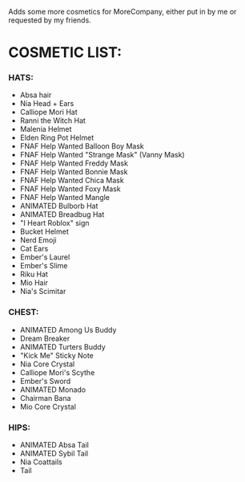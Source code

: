 Adds some more cosmetics for MoreCompany, either put in by me or requested by my friends.

# COSMETIC LIST:

### HATS:
- Absa hair
- Nia Head + Ears
- Calliope Mori Hat
- Ranni the Witch Hat
- Malenia Helmet
- Elden Ring Pot Helmet
- FNAF Help Wanted Balloon Boy Mask
- FNAF Help Wanted "Strange Mask" (Vanny Mask)
- FNAF Help Wanted Freddy Mask
- FNAF Help Wanted Bonnie Mask
- FNAF Help Wanted Chica Mask
- FNAF Help Wanted Foxy Mask
- FNAF Help Wanted Mangle
- ANIMATED Bulborb Hat
- ANIMATED Breadbug Hat
- "I Heart Roblox" sign
- Bucket Helmet
- Nerd Emoji
- Cat Ears
- Ember's Laurel
- Ember's Slime
- Riku Hat
- Mio Hair
- Nia's Scimitar

### CHEST:
- ANIMATED Among Us Buddy
- Dream Breaker
- ANIMATED Turters Buddy
- "Kick Me" Sticky Note
- Nia Core Crystal
- Calliope Mori's Scythe
- Ember's Sword
- ANIMATED Monado
- Chairman Bana
- Mio Core Crystal

### HIPS:
- ANIMATED Absa Tail
- ANIMATED Sybil Tail
- Nia Coattails
- Tail